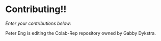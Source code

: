 # Contributing!!

_Enter your contributions below:_

Peter Eng is editing the Colab-Rep repository owned by Gabby Dykstra.
